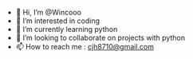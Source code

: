- 👋 Hi, I’m @Wincooo
- 👀 I’m interested in coding
- 🌱 I’m currently learning python
- 💞️ I’m looking to collaborate on projects with python
- 📫 How to reach me :  cjh8710@gmail.com 

<!---
Wincooo/Wincooo is a ✨ special ✨ repository because its `README.md` (this file) appears on your GitHub profile.
You can click the Preview link to take a look at your changes.
--->
